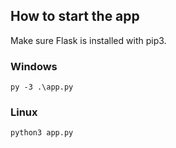 ## How to start the app

Make sure Flask is installed with pip3.

### Windows

```
py -3 .\app.py
```

### Linux

```
python3 app.py
```